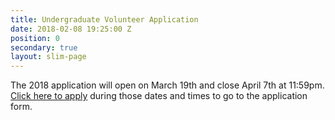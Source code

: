 ```yaml
---
title: Undergraduate Volunteer Application
date: 2018-02-08 19:25:00 Z
position: 0
secondary: true
layout: slim-page
---
```


The 2018 application will open on March 19th and close April 7th at 11:59pm. [Click here to apply](https://goo.gl/forms/FrD7A9VW3SKyjMGJ2) during those dates and times to go to the application form.